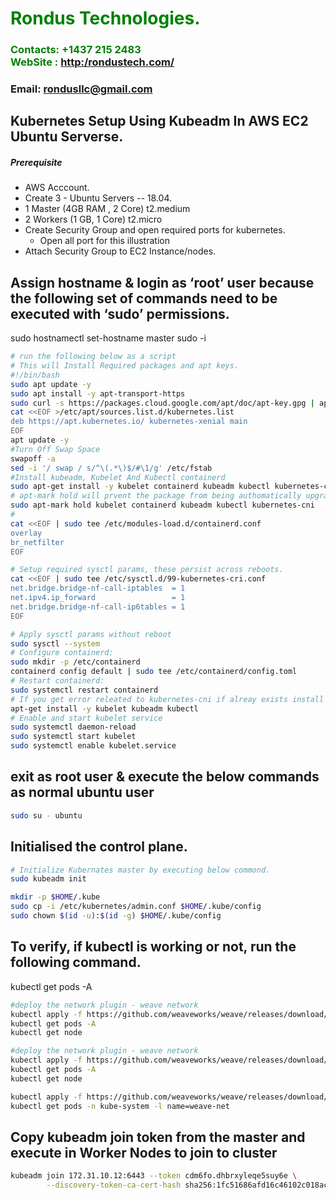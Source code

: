 #  **<span style="color:green">Rondus Technologies.</span>**
### **<span style="color:green">Contacts: +1437 215 2483<br> WebSite : <http:/rondustech.com/></span>**
### **Email: rondusllc@gmail.com**



## Kubernetes Setup Using Kubeadm In AWS EC2 Ubuntu Serverse.
##### Prerequisite
+ AWS Acccount.
+ Create 3 - Ubuntu Servers -- 18.04.
+ 1 Master (4GB RAM , 2 Core)  t2.medium
+ 2 Workers  (1 GB, 1 Core)     t2.micro
+ Create Security Group and open required ports for kubernetes.
   + Open all port for this illustration
+ Attach Security Group to EC2 Instance/nodes.

## Assign hostname &  login as ‘root’ user because the following set of commands need to be executed with ‘sudo’ permissions.
sudo hostnamectl set-hostname master
sudo -i

``` sh
# run the following below as a script
# This will Install Required packages and apt keys.
#!/bin/bash
sudo apt update -y
sudo apt install -y apt-transport-https
sudo curl -s https://packages.cloud.google.com/apt/doc/apt-key.gpg | apt-key add -
cat <<EOF >/etc/apt/sources.list.d/kubernetes.list
deb https://apt.kubernetes.io/ kubernetes-xenial main
EOF
apt update -y
#Turn Off Swap Space
swapoff -a
sed -i '/ swap / s/^\(.*\)$/#\1/g' /etc/fstab
#Install kubeadm, Kubelet And Kubectl containerd
sudo apt-get install -y kubelet containerd kubeadm kubectl kubernetes-cni 
# apt-mark hold will prvent the package from being authomatically upgraded or removed
sudo apt-mark hold kubelet containerd kubeadm kubectl kubernetes-cni 
# 
cat <<EOF | sudo tee /etc/modules-load.d/containerd.conf
overlay
br_netfilter
EOF

# Setup required sysctl params, these persist across reboots.
cat <<EOF | sudo tee /etc/sysctl.d/99-kubernetes-cri.conf
net.bridge.bridge-nf-call-iptables  = 1
net.ipv4.ip_forward                 = 1
net.bridge.bridge-nf-call-ip6tables = 1
EOF

# Apply sysctl params without reboot
sudo sysctl --system
# Configure containerd:
sudo mkdir -p /etc/containerd
containerd config default | sudo tee /etc/containerd/config.toml
# Restart containerd:
sudo systemctl restart containerd
# If you get error releated to kubernetes-cni if alreay exists install with out kubernetes-cni
apt-get install -y kubelet kubeadm kubectl 
# Enable and start kubelet service
sudo systemctl daemon-reload 
sudo systemctl start kubelet 
sudo systemctl enable kubelet.service
```
## exit as root user & execute the below commands as normal ubuntu user
```sh
sudo su - ubuntu
```

## Initialised the control plane.
``` sh
# Initialize Kubernates master by executing below commond.
sudo kubeadm init

mkdir -p $HOME/.kube
sudo cp -i /etc/kubernetes/admin.conf $HOME/.kube/config
sudo chown $(id -u):$(id -g) $HOME/.kube/config
```
## To verify, if kubectl is working or not, run the following command.
kubectl get pods -A
```sh
#deploy the network plugin - weave network
kubectl apply -f https://github.com/weaveworks/weave/releases/download/v2.8.1/weave-daemonset-k8s.yaml
kubectl get pods -A
kubectl get node
```
```sh
#deploy the network plugin - weave network
kubectl apply -f https://github.com/weaveworks/weave/releases/download/v2.8.1/weave-daemonset-k8s.yaml
kubectl get pods -A
kubectl get node
```
```sh
kubectl apply -f https://github.com/weaveworks/weave/releases/download/v2.8.1/weave-daemonset-k8s.yaml
kubectl get pods -n kube-system -l name=weave-net
```
## Copy kubeadm join token from the master and execute in Worker Nodes to join to cluster
```sh
kubeadm join 172.31.10.12:6443 --token cdm6fo.dhbrxyleqe5suy6e \
        --discovery-token-ca-cert-hash sha256:1fc51686afd16c46102c018acb71ef9537c1226e331840e7d401630b96298e7d
```



